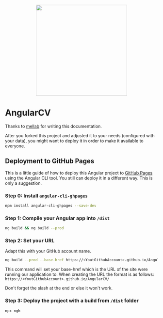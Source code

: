 <p align="center">
  <img src="https://github.com/StegSchreck/AngularCV/blob/master/src/assets/img/AngularCV.png" width="300px">
</p>

# AngularCV
Thanks to [mellab](https://github.com/mellab) for writing this documentation.

After you forked this project and adjusted it to your needs (configured with your data), you might want to deploy it in order to make it available to everyone.

## Deployment to GitHub Pages
This is a little guide of how to deploy this Angular project to [GitHub Pages](https://pages.github.com/) using the Angular CLI tool. You still can deploy it in a different way. This is only a suggestion.

### Step 0: Install `angular-cli-ghpages`
```sh
npm install angular-cli-ghpages --save-dev
```

### Step 1: Compile your Angular app into `/dist`
```sh
ng build && ng build --prod
```

### Step 2: Set your URL
Adapt this with your GitHub account name.
```sh
ng build --prod --base-href https://<YoutGithubAccount>.github.io/AngularCV/
```

This command will set your base-href which is the URL of the site were running our application to. When creating the URL the format is as follows:
`https://<YoutGithubAccount>.github.io/AngularCV/`

Don't forget the slash at the end or else it won't work.

### Step 3: Deploy the project with a build from `/dist` folder
```sh
npx ngh
```
